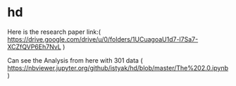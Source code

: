 # hd

Here is the research paper link:( https://drive.google.com/drive/u/0/folders/1UCuagoaU1d7-l7Sa7-XCZfQVP6Eh7NvL )

Can see the Analysis from here with 301 data ( https://nbviewer.jupyter.org/github/istyak/hd/blob/master/The%202.0.ipynb )




